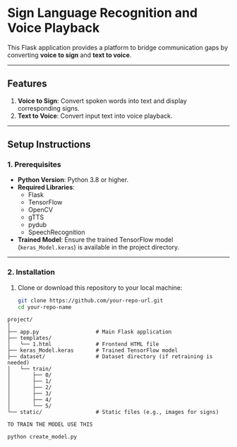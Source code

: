 # Sign Language Recognition and Voice Playback

This Flask application provides a platform to bridge communication gaps by converting **voice to sign** and **text to voice**.

---

## **Features**
1. **Voice to Sign**: Convert spoken words into text and display corresponding signs.
2. **Text to Voice**: Convert input text into voice playback.

---

## **Setup Instructions**

### **1. Prerequisites**
- **Python Version**: Python 3.8 or higher.
- **Required Libraries**:
  - Flask
  - TensorFlow
  - OpenCV
  - gTTS
  - pydub
  - SpeechRecognition
- **Trained Model**: Ensure the trained TensorFlow model (`keras_Model.keras`) is available in the project directory.

---

### **2. Installation**

1. Clone or download this repository to your local machine:
   ```bash
   git clone https://github.com/your-repo-url.git
   cd your-repo-name
````
project/
│
├── app.py                  # Main Flask application
├── templates/
│   └── 1.html              # Frontend HTML file
├── keras_Model.keras       # Trained TensorFlow model
├── dataset/                # Dataset directory (if retraining is needed)
│   └── train/
│       ├── 0/
│       ├── 1/
│       ├── 2/
│       ├── 3/
│       ├── 4/
│       └── 5/
└── static/                 # Static files (e.g., images for signs)

TO TRAIN THE MODEL USE THIS 

python create_model.py